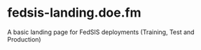 # fedsis-landing.doe.fm
A basic landing page for FedSIS deployments (Training, Test and Production)
